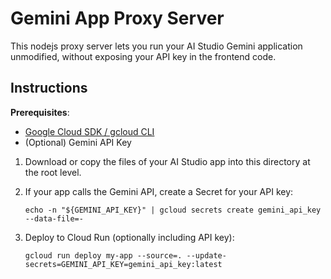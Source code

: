 # Gemini App Proxy Server

This nodejs proxy server lets you run your AI Studio Gemini application unmodified, without exposing your API key in the frontend code.


## Instructions

**Prerequisites**:
- [Google Cloud SDK / gcloud CLI](https://cloud.google.com/sdk/docs/install)
- (Optional) Gemini API Key

1. Download or copy the files of your AI Studio app into this directory at the root level.
2. If your app calls the Gemini API, create a Secret for your API key:
     ```
     echo -n "${GEMINI_API_KEY}" | gcloud secrets create gemini_api_key --data-file=-
     ```

3.  Deploy to Cloud Run (optionally including API key):
    ```
    gcloud run deploy my-app --source=. --update-secrets=GEMINI_API_KEY=gemini_api_key:latest
    ```
